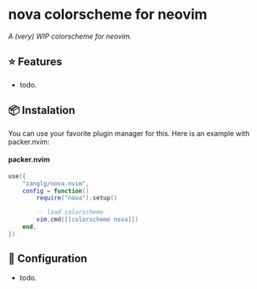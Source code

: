 # nova colorscheme for neovim

*A (very) WIP colorscheme for neovim.*

## ⭐ Features

- todo.

## 📦 Instalation

You can use your favorite plugin manager for this. Here is an example with
packer.nvim:

#### packer.nvim

```lua
use({
    "zanglg/nova.nvim",
    config = function()
        require("nova").setup()

        -- load colorscheme
        vim.cmd([[colorscheme nova]])
    end,
})
```

## 🔧 Configuration

- todo.
